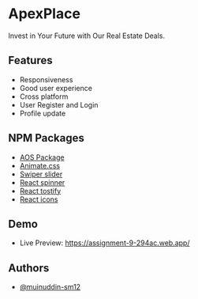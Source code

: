 # ApexPlace

Invest in Your Future with Our Real Estate Deals.



## Features

- Responsiveness
- Good user experience
- Cross platform
- User Register and Login
- Profile update


## NPM Packages

- [AOS Package](https://www.npmjs.com/package/aos)
- [Animate.css](https://animate.style/)
- [Swiper slider](https://swiperjs.com/)
- [React spinner](https://www.npmjs.com/package/react-spinners)
- [React tostify](https://www.npmjs.com/package/react-toastify)
- [React icons](https://react-icons.github.io/react-icons/)

## Demo

* Live Preview: https://assignment-9-294ac.web.app/


## Authors

- [@muinuddin-sm12](https://www.github.com/muinuddin-sm12)
